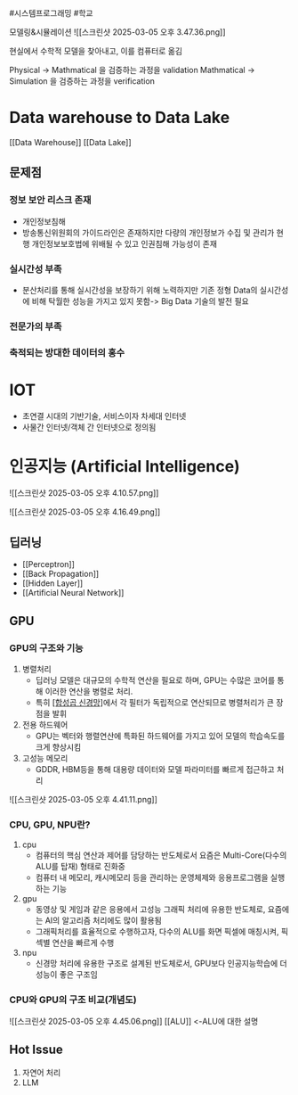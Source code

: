#시스템프로그래밍 #학교 

모델링&시뮬레이션
![[스크린샷 2025-03-05 오후 3.47.36.png]]

현실에서 수학적 모델을 찾아내고, 이를 컴퓨터로 옮김

Physical -> Mathmatical 을 검증하는 과정을 validation
Mathmatical -> Simulation 을 검증하는 과정을 verification 


# Data warehouse to Data Lake
[[Data Warehouse]]
[[Data Lake]]

## 문제점

### 정보 보안 리스크 존재

- 개인정보침해
- 방송통신위원회의 가이드라인은 존재하지만 다량의 개인정보가 수집 및 관리가 현행 개인정보보호법에 위배될 수 있고 인권침해 가능성이 존재

### 실시간성 부족

- 분산처리를 통해 실시간성을 보장하기 위해 노력하지만 기존 정형 Data의 실시간성에 비해 탁월한 성능을 가지고 있지 못함-> Big Data 기술의 발전 필요

### 전문가의 부족

### 축적되는 방대한 데이터의 홍수


# IOT

- 초연결 시대의 기반기술, 서비스이자 차세대 인터넷
- 사물간 인터넷/객체 간 인터넷으로 정의됨


# 인공지능 (Artificial Intelligence)

![[스크린샷 2025-03-05 오후 4.10.57.png]]

![[스크린샷 2025-03-05 오후 4.16.49.png]]

## 딥러닝

- [[Perceptron]]
- [[Back Propagation]]
- [[Hidden Layer]]
- [[Artificial Neural Network]]


## GPU

### GPU의 구조와 기능

1. 병렬처리 
	- 딥러닝 모델은 대규모의 수학적 연산을 필요로 하며, GPU는 수많은 코어를 통해 이러한 연산을 병렬로 처리.
	- 특히 [[합성곱 신경망]](CNN)에서 각 필터가 독립적으로 연산되므로 병렬처리가 큰 장점을 발휘
2. 전용 하드웨어
	- GPU는 벡터와 행렬연산에 특화된 하드웨어를 가지고 있어 모델의 학습속도를 크게 향상시킴
3. 고성능 메모리
	- GDDR, HBM등을 통해 대용량 데이터와 모델 파라미터를 빠르게 접근하고 처리

![[스크린샷 2025-03-05 오후 4.41.11.png]]

### CPU, GPU, NPU란?

1. cpu
	- 컴퓨터의 핵심 연산과 제어를 담당하는 반도체로서 요즘은 Multi-Core(다수의 ALU를 탑재) 형태로 진화중
	- 컴퓨터 내 메모리, 캐시메모리 등을 관리하는 운영체제와 응용프로그램을 실행하는 기능
2. gpu
	- 동영상 및 게임과 같은 응용에서 고성능 그래픽 처리에 유용한 반도체로, 요즘에는 AI의 알고리즘 처리에도 많이 활용됨
	- 그래픽처리를 효율적으로 수행하고자, 다수의 ALU를 화면 픽셀에 매칭시켜, 픽섹별 연산을 빠르게 수행
3. npu
	- 신경망 처리에 유용한 구조로 설계된 반도체로서, GPU보다 인공지능학습에 더 성능이 좋은 구조임


### CPU와 GPU의 구조 비교(개념도)
![[스크린샷 2025-03-05 오후 4.45.06.png]]
[[ALU]] <-ALU에 대한 설명


## Hot Issue

1. 자연어 처리
2. LLM
